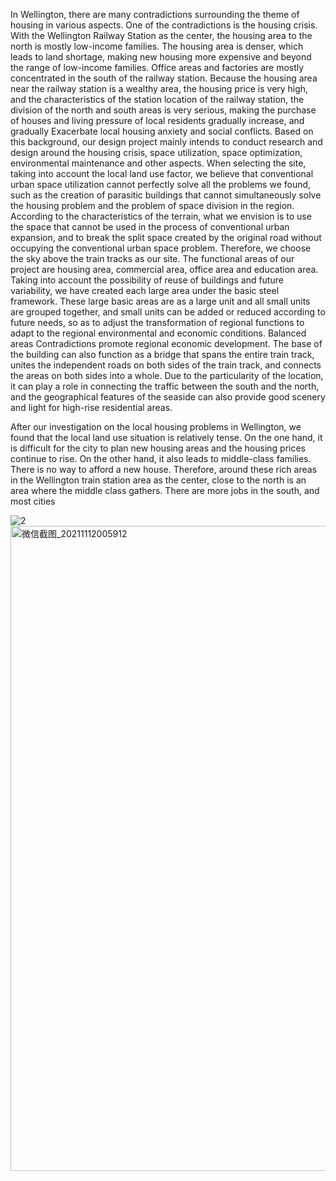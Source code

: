 In Wellington, there are many contradictions surrounding the theme of housing in various aspects. One of the contradictions is the housing crisis. With the Wellington Railway Station as the center, the housing area to the north is mostly low-income families. The housing area is denser, which leads to land shortage, making new housing more expensive and beyond the range of low-income families. Office areas and factories are mostly concentrated in the south of the railway station. Because the housing area near the railway station is a wealthy area, the housing price is very high, and the characteristics of the station location of the railway station, the division of the north and south areas is very serious, making the purchase of houses and living pressure of local residents gradually increase, and gradually Exacerbate local housing anxiety and social conflicts.
Based on this background, our design project mainly intends to conduct research and design around the housing crisis, space utilization, space optimization, environmental maintenance and other aspects.
When selecting the site, taking into account the local land use factor, we believe that conventional urban space utilization cannot perfectly solve all the problems we found, such as the creation of parasitic buildings that cannot simultaneously solve the housing problem and the problem of space division in the region. According to the characteristics of the terrain, what we envision is to use the space that cannot be used in the process of conventional urban expansion, and to break the split space created by the original road without occupying the conventional urban space problem. Therefore, we choose the sky above the train tracks as our site.
The functional areas of our project are housing area, commercial area, office area and education area. Taking into account the possibility of reuse of buildings and future variability, we have created each large area under the basic steel framework. These large basic areas are as a large unit and all small units are grouped together, and small units can be added or reduced according to future needs, so as to adjust the transformation of regional functions to adapt to the regional environmental and economic conditions. Balanced areas Contradictions promote regional economic development.
The base of the building can also function as a bridge that spans the entire train track, unites the independent roads on both sides of the train track, and connects the areas on both sides into a whole. Due to the particularity of the location, it can play a role in connecting the traffic between the south and the north, and the geographical features of the seaside can also provide good scenery and light for high-rise residential areas.



After our investigation on the local housing problems in Wellington, we found that the local land use situation is relatively tense. On the one hand, it is difficult for the city to plan new housing areas and the housing prices continue to rise. On the other hand, it also leads to middle-class families. There is no way to afford a new house. Therefore, around these rich areas in the Wellington train station area as the center, close to the north is an area where the middle class gathers. There are more jobs in the south, and most cities

![2 ](https://user-images.githubusercontent.com/90523160/146477986-80044d34-4cb7-4aa6-b85f-c5515e0d8554.png)
<img width="1032" alt="微信截图_20211112005912" src="https://user-images.githubusercontent.com/90523160/146478228-8ad017ac-91b7-4697-b560-7d256db995a9.png">

